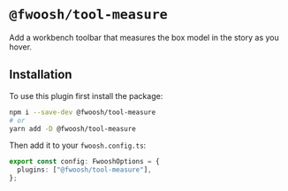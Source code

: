 # `@fwoosh/tool-measure`

Add a workbench toolbar that measures the box model in the story as you hover.

## Installation

To use this plugin first install the package:

```sh
npm i --save-dev @fwoosh/tool-measure
# or
yarn add -D @fwoosh/tool-measure
```

Then add it to your `fwoosh.config.ts`:

```ts fwoosh.config.ts
export const config: FwooshOptions = {
  plugins: ["@fwoosh/tool-measure"],
};
```

